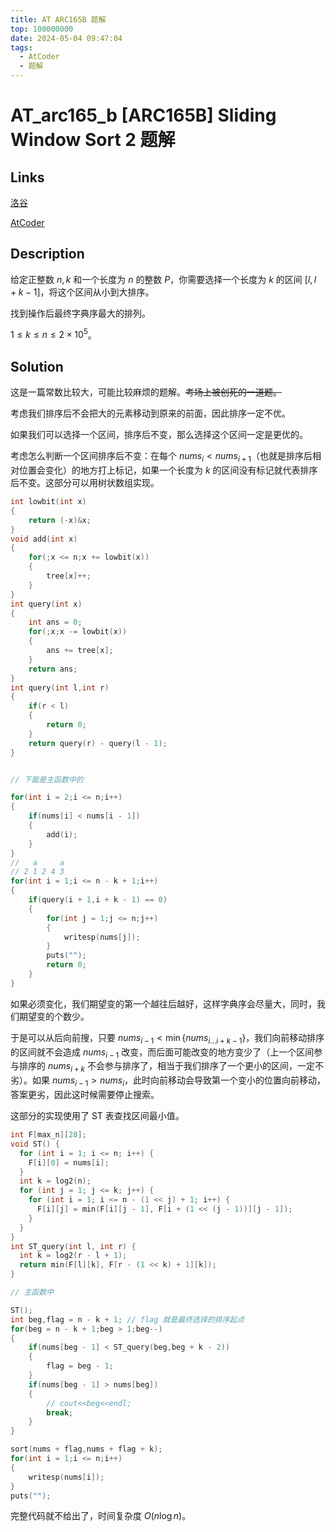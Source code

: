 ```yaml
---
title: AT ARC165B 题解
top: 100000000
date: 2024-05-04 09:47:04
tags:
  - AtCoder
  - 题解
---
```

<!---->
<!--more-->

# AT_arc165_b [ARC165B] Sliding Window Sort 2 题解

## Links

[洛谷](https://www.luogu.com.cn/problem/AT_arc165_b)

[AtCoder](https://atcoder.jp/contests/arc165/tasks/arc165_b)

## Description

给定正整数 $n,k$ 和一个长度为 $n$ 的整数 $P$，你需要选择一个长度为 $k$ 的区间 $[l,l + k - 1]$，将这个区间从小到大排序。

找到操作后最终字典序最大的排列。

$1 \leq k \leq n \leq 2 \times 10^{5}$。

## Solution

这是一篇常数比较大，可能比较麻烦的题解。~~考场上被创死的一道题。~~

考虑我们排序后不会把大的元素移动到原来的前面，因此排序一定不优。

如果我们可以选择一个区间，排序后不变，那么选择这个区间一定是更优的。

考虑怎么判断一个区间排序后不变：在每个 $nums_{i} < nums_{i + 1}$（也就是排序后相对位置会变化）的地方打上标记，如果一个长度为 $k$ 的区间没有标记就代表排序后不变。这部分可以用树状数组实现。

```cpp
int lowbit(int x)
{
    return (-x)&x;
}
void add(int x)
{
    for(;x <= n;x += lowbit(x))
    {
        tree[x]++;
    }
}
int query(int x)
{
    int ans = 0;
    for(;x;x -= lowbit(x))
    {
        ans += tree[x];
    }
    return ans;
}
int query(int l,int r)
{
    if(r < l)
    {
        return 0;
    }
    return query(r) - query(l - 1);
}


// 下面是主函数中的

for(int i = 2;i <= n;i++)
{
    if(nums[i] < nums[i - 1])
    {
        add(i);
    }
}
//   a     a
// 2 1 2 4 3
for(int i = 1;i <= n - k + 1;i++)
{
    if(query(i + 1,i + k - 1) == 0)
    {
        for(int j = 1;j <= n;j++)
        {
            writesp(nums[j]);
        }
        puts("");
        return 0;
    }
}
```

如果必须变化，我们期望变的第一个越往后越好，这样字典序会尽量大，同时，我们期望变的个数少。

于是可以从后向前搜，只要 $nums_{i - 1} < \min{ \{nums_{i \dots i + k - 1} \} }$，我们向前移动排序的区间就不会造成 $nums_{i - 1}$ 改变，而后面可能改变的地方变少了（上一个区间参与排序的 $nums_{i + k}$ 不会参与排序了，相当于我们排序了一个更小的区间，一定不劣）。如果 $nums_{i - 1} > nums_{i}$，此时向前移动会导致第一个变小的位置向前移动，答案更劣，因此这时候需要停止搜索。

这部分的实现使用了 ST 表查找区间最小值。

```cpp
int F[max_n][28];
void ST() {
  for (int i = 1; i <= n; i++) {
    F[i][0] = nums[i];
  }
  int k = log2(n);
  for (int j = 1; j <= k; j++) {
    for (int i = 1; i <= n - (1 << j) + 1; i++) {
      F[i][j] = min(F[i][j - 1], F[i + (1 << (j - 1))][j - 1]);
    }
  }
}
int ST_query(int l, int r) {
  int k = log2(r - l + 1);
  return min(F[l][k], F[r - (1 << k) + 1][k]);
}

// 主函数中

ST();
int beg,flag = n - k + 1; // flag 就是最终选择的排序起点
for(beg = n - k + 1;beg > 1;beg--)
{
    if(nums[beg - 1] < ST_query(beg,beg + k - 2))
    {
        flag = beg - 1;
    }
    if(nums[beg - 1] > nums[beg])
    {
        // cout<<beg<<endl;
        break;
    }
}

sort(nums + flag,nums + flag + k);
for(int i = 1;i <= n;i++)
{
    writesp(nums[i]);
}
puts("");
```

完整代码就不给出了，时间复杂度 $O(n \log n)$。